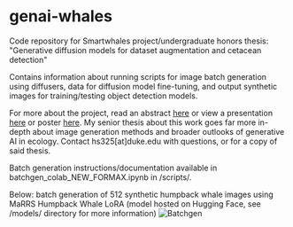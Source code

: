 # genai-whales

Code repository for Smartwhales project/undergraduate honors thesis: "Generative diffusion models for dataset augmentation and cetacean detection"  

Contains information about running scripts for image batch generation using diffusers, data for diffusion model fine-tuning, and output synthetic images for training/testing object detection models. 

For more about the project, read an abstract [here](https://docs.google.com/document/d/15qo4pP9LdNYicVMKZYsQYP_tChW7qlswq6X711VU7Mw/edit?tab=t.0) or view a presentation [here]([https://docs.google.com/presentation/d/1FIg6LlhW2bQocQsSiKbnCTgLoLtGM7PHA_kKfBnakvo/edit?usp=sharing](https://docs.google.com/presentation/d/1pmMKEqtWs-TStwKLybgSoqtTinYfcRtgx6n6mhB3ejM/edit?usp=drive_link)) or poster [here](https://docs.google.com/presentation/d/1f_7PuYyFJKbQwXaTQiKnn0P25IHdRhKt_bR8gORDG5w/edit?usp=drive_link). My senior thesis about this work goes far more in-depth about image generation methods and broader outlooks of generative AI in ecology. Contact hs325[at]duke.edu with questions, or for a copy of said thesis.

Batch generation instructions/documentation available in batchgen_colab_NEW_FORMAX.ipynb in /scripts/. 

Below: batch generation of 512 synthetic humpback whale images using MaRRS Humpback Whale LoRA (model hosted on Hugging Face, see /models/ directory for more information)
![Batchgen](imgs/batchgen.png)
